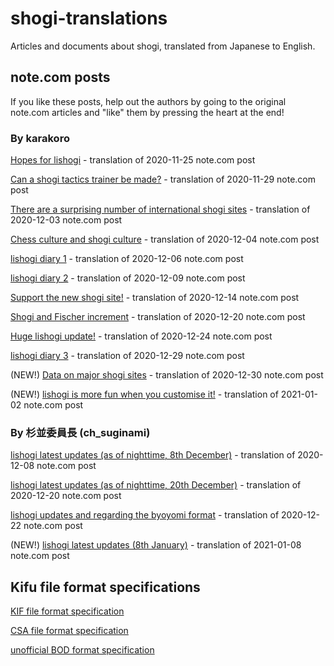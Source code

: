 # shogi-translations #

Articles and documents about shogi, translated from Japanese to English.

## note.com posts ##

If you like these posts, help out the authors by going to the original note.com articles and "like" them by pressing the heart at the end!

### By karakoro ###

[Hopes for lishogi](karakoro/201125-hopes-for-lishogi.md) - translation of 2020-11-25 note.com post

[Can a shogi tactics trainer be made?](karakoro/201129-shogi-tactics-trainer.md) - translation of 2020-11-29 note.com post

[There are a surprising number of international shogi sites](karakoro/201203-international-shogi-sites.md) - translation of 2020-12-03 note.com post

[Chess culture and shogi culture](karakoro/201204-chess-culture-and-shogi-culture.md) - translation of 2020-12-04 note.com post

[lishogi diary 1](karakoro/201206-lishogi-diary-1.md) - translation of 2020-12-06 note.com post

[lishogi diary 2](karakoro/201209-lishogi-diary-2.md) - translation of 2020-12-09 note.com post

[Support the new shogi site!](karakoro/201214-support-new-shogi-site.md) - translation of 2020-12-14 note.com post

[Shogi and Fischer increment](karakoro/201220-shogi-and-Fischer-increment.md) - translation of 2020-12-20 note.com post

[Huge lishogi update!](karakoro/201224-huge-lishogi-update.md) - translation of 2020-12-24 note.com post

[lishogi diary 3](karakoro/201229-lishogi-diary-3.md) - translation of 2020-12-29 note.com post

(NEW!) [Data on major shogi sites](karakoro/201230-major-shogi-sites.md) - translation of 2020-12-30 note.com post

(NEW!) [lishogi is more fun when you customise it!](karakoro/210102-lishogi-customise.md) - translation of 2021-01-02 note.com post

### By 杉並委員長 (ch_suginami) ###

[lishogi latest updates (as of nighttime, 8th December)](suginami/201208-lishogi-updates.md) - translation of 2020-12-08 note.com post

[lishogi latest updates (as of nighttime, 20th December)](suginami/201220-lishogi-updates.md) - translation of 2020-12-20 note.com post

[lishogi updates and regarding the byoyomi format](suginami/201222-lishogi-updates-and-regarding-byoyomi.md) - translation of 2020-12-22 note.com post

(NEW!) [lishogi latest updates (8th January)](suginami/210108-lishogi-updates.md) - translation of 2021-01-08 note.com post

## Kifu file format specifications ##

[KIF file format specification](KIF-standard.md)

[CSA file format specification](CSA-standard.md)

[unofficial BOD format specification](BOD-features.md)
